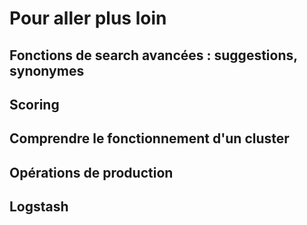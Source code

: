 # Pour aller plus loin

## Fonctions de search avancées : suggestions, synonymes

## Scoring

## Comprendre le fonctionnement d'un cluster

## Opérations de production

## Logstash


